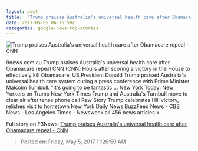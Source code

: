```yaml
---
layout: post
title:  "Trump praises Australia's universal health care after Obamacare repeal - CNN"
date: 2017-05-05 06:26:59Z
categories: google-news-top-stories
---
```


![Trump praises Australia's universal health care after Obamacare repeal - CNN](http://i2.cdn.cnn.com/cnnnext/dam/assets/170504215409-trump-turnbull-01-super-tease.jpg)

9news.com.au Trump praises Australia's universal health care after Obamacare repeal CNN (CNN) Hours after scoring a victory in the House to effectively kill Obamacare, US President Donald Trump praised Australia's universal health care system during a press conference with Prime Minister Malcolm Turnbull. "It's going to be fantastic ... New York Today: New Yorkers on Trump New York Times Trump and Australia's Turnbull move to clear air after tense phone call Raw Story Trump celebrates Hill victory, relishes visit to hometown New York Daily News BuzzFeed News - CBS News - Los Angeles Times - Newsweek all 456 news articles »


Full story on F3News: [Trump praises Australia's universal health care after Obamacare repeal - CNN](http://www.f3nws.com/n/UUGqGC)

> Posted on: Friday, May 5, 2017 11:26:59 AM
